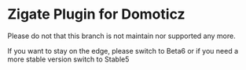 # Zigate Plugin for Domoticz

Please do not that this branch is not maintain nor supported any more.

If you want to stay on the edge, please switch to Beta6 or if you need a more stable version switch to Stable5

